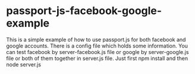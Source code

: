 # passport-js-facebook-google-example

This is a simple example of how to use passport.js for both facebook and google accounts.
There is a config file which holds some information.
You can test facebook by server-facebook.js file or google by server-google.js file or both of them together in server.js file.
Just first npm install and then node server.js

